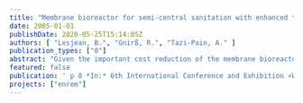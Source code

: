 ```yaml
---
title: "Membrane bioreactor for semi-central sanitation with enhanced treatment performances"
date: 2005-01-01
publishDate: 2020-05-25T15:14:05Z
authors: [ "Lesjean, B.", "Gnirß, R.", "Tazi-Pain, A." ]
publication_types: ["0"]
abstract: "Given the important cost reduction of the membrane bioreactor technology in the last years, this advanced treatment process has now become cost-competitive with other conventional technologies. A cost estimation analysis undertaken with few remaining unsewered and remote areas of Berlin showed that the implementation of semi-central sanitation scheme with a local membrane bioreactor plant would lead to similar costs than the connection to the central sewer, but with a superior effluent quality. For such small systems, some design issues have to be considered in order to optimise the costs and the operation regime, such as plant capacity increase, buffer capacity, process configuration and membrane flux."
featured: false
publication: ' p 8 *In:* 6th International Conference and Exhibition «Wastewater 2005». Teplice, Czech Rep.. 10.5.-12.5.2005'
projects: ["enrem"]
---
```


